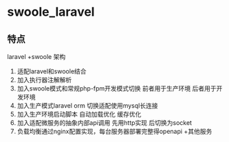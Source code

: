 # swoole_laravel

## 特点
laravel +swoole 架构
1. 适配laravel和swoole结合
2. 加入执行器注解解析
3. 加入swoole模式和常规php-fpm开发模式切换 前者用于生产环境 后者用于开发环境
4. 加入生产模式laravel orm 切换适配使用mysql长连接
5. 加入生产环境启动脚本 自动加载优化 缓存优化
6. 加入适配微服务的抽象内部api调用 先用http实现 后切换为socket
7. 负载均衡通过nginx配置实现，每台服务器部署完整得openapi +其他服务